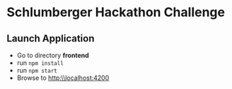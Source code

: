 # Schlumberger Hackathon Challenge

## Launch Application
 - Go to directory **frontend**
 - run  `npm install`
 - run `npm start`
 - Browse to  [http:\\\localhost:4200](http:localhost:4200)
